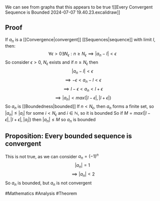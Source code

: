 We can see from graphs that this appears to be true
![[Every Convergent Sequence is Bounded 2024-07-07 19.40.23.excalidraw]]

## Proof
If $a_{n}$ is a [[Convergence|convergent]] [[Sequences|sequence]] with limit $l$, then:
$$
\forall\epsilon>0\exists N_{\epsilon}:n\geq N_{\epsilon}\implies \left| a_{n}-l \right|<\epsilon
$$
So consider $\epsilon>0$, $N_{\epsilon}$ exists and if $n\geq N_{\epsilon}$ then
$$
\left| a_{n}-l \right|<\epsilon 
$$
$$
\implies -\epsilon<a_{n}-l<\epsilon 
$$
$$
\implies l-\epsilon<a_{n}<l+\epsilon 
$$
$$
\implies \left| a_{n} \right|<max(\left| l-\epsilon \right|,\left| l+\epsilon \right|)
$$
So $a_{n}$ is [[Boundedness|bounded]]
If $n<N_{\epsilon}$, then $a_{n}$ forms a finite set, so $\left| a_{n} \right|\leq |a_{i}|$ for some $i<N_{\epsilon}$ and $i \in\mathbb{N}$, so it is bounded
So if $M=max(\left| l-\epsilon \right|,\left| l+\epsilon \right|,\left| a_{i} \right|)$
then $\left| a_{n} \right|\leq M$ so $a_{n}$ is bounded
## Proposition: Every bounded sequence is convergent
This is not true, as we can consider $a_{n}=(-1)^{n}$
$$
\left| a_{n} \right|=1
$$
$$
\implies \left| a_{n} \right|<2
$$
So $a_{n}$ is bounded, but $a_{n}$ is not convergent

#Mathematics #Analysis #Theorem 
